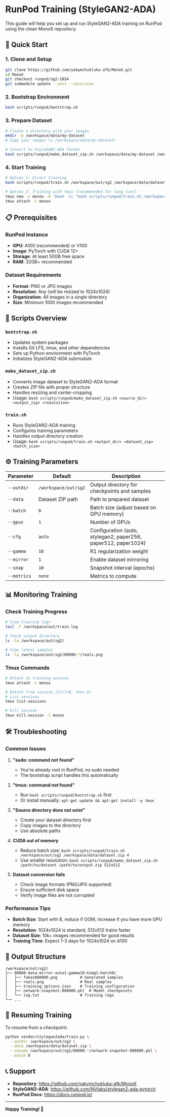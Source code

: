# RunPod Training (StyleGAN2-ADA)

This guide will help you set up and run StyleGAN2-ADA training on RunPod using the clean MonoX repository.

## 🚀 Quick Start

### 1. Clone and Setup
```bash
git clone https://github.com/yakymchukluka-afk/MonoX.git
cd MonoX
git checkout runpod/sg2-1024
git submodule update --init --recursive
```

### 2. Bootstrap Environment
```bash
bash scripts/runpod/bootstrap.sh
```

### 3. Prepare Dataset
```bash
# Create a directory with your images
mkdir -p /workspace/data/my-dataset
# Copy your images to /workspace/data/my-dataset/

# Convert to StyleGAN2-ADA format
bash scripts/runpod/make_dataset_zip.sh /workspace/data/my-dataset /workspace/data/dataset.zip 1024x1024
```

### 4. Start Training
```bash
# Option 1: Direct training
bash scripts/runpod/train.sh /workspace/out/sg2 /workspace/data/dataset.zip 8

# Option 2: Training with tmux (recommended for long runs)
tmux new -s monox -d 'bash -lc "bash scripts/runpod/train.sh /workspace/out/sg2 /workspace/data/dataset.zip 8 | tee -a /workspace/out/train.log"'
tmux attach -t monox
```

## 📋 Prerequisites

### RunPod Instance
- **GPU**: A100 (recommended) or V100
- **Image**: PyTorch with CUDA 12+
- **Storage**: At least 50GB free space
- **RAM**: 32GB+ recommended

### Dataset Requirements
- **Format**: PNG or JPG images
- **Resolution**: Any (will be resized to 1024x1024)
- **Organization**: All images in a single directory
- **Size**: Minimum 1000 images recommended

## 🔧 Scripts Overview

### `bootstrap.sh`
- Updates system packages
- Installs Git LFS, tmux, and other dependencies
- Sets up Python environment with PyTorch
- Initializes StyleGAN2-ADA submodule

### `make_dataset_zip.sh`
- Converts image dataset to StyleGAN2-ADA format
- Creates ZIP file with proper structure
- Handles resizing and center-cropping
- Usage: `bash scripts/runpod/make_dataset_zip.sh <source_dir> <output_zip> <resolution>`

### `train.sh`
- Runs StyleGAN2-ADA training
- Configures training parameters
- Handles output directory creation
- Usage: `bash scripts/runpod/train.sh <output_dir> <dataset_zip> <batch_size>`

## ⚙️ Training Parameters

| Parameter | Default | Description |
|-----------|---------|-------------|
| `--outdir` | `/workspace/out/sg2` | Output directory for checkpoints and samples |
| `--data` | Dataset ZIP path | Path to prepared dataset |
| `--batch` | `8` | Batch size (adjust based on GPU memory) |
| `--gpus` | `1` | Number of GPUs |
| `--cfg` | `auto` | Configuration (auto, stylegan2, paper256, paper512, paper1024) |
| `--gamma` | `10` | R1 regularization weight |
| `--mirror` | `1` | Enable dataset mirroring |
| `--snap` | `10` | Snapshot interval (epochs) |
| `--metrics` | `none` | Metrics to compute |

## 📊 Monitoring Training

### Check Training Progress
```bash
# View training logs
tail -f /workspace/out/train.log

# Check output directory
ls -la /workspace/out/sg2/

# View latest samples
ls -la /workspace/out/sg2/00000-*/reals.png
```

### Tmux Commands
```bash
# Attach to training session
tmux attach -t monox

# Detach from session (Ctrl+B, then D)
# List sessions
tmux list-sessions

# Kill session
tmux kill-session -t monox
```

## 🛠️ Troubleshooting

### Common Issues

1. **"sudo: command not found"**
   - You're already root in RunPod, no sudo needed
   - The bootstrap script handles this automatically

2. **"tmux: command not found"**
   - Run `bash scripts/runpod/bootstrap.sh` first
   - Or install manually: `apt-get update && apt-get install -y tmux`

3. **"Source directory does not exist"**
   - Create your dataset directory first
   - Copy images to the directory
   - Use absolute paths

4. **CUDA out of memory**
   - Reduce batch size: `bash scripts/runpod/train.sh /workspace/out/sg2 /workspace/data/dataset.zip 4`
   - Use smaller resolution: `bash scripts/runpod/make_dataset_zip.sh /path/to/dataset /path/to/output.zip 512x512`

5. **Dataset conversion fails**
   - Check image formats (PNG/JPG supported)
   - Ensure sufficient disk space
   - Verify image files are not corrupted

### Performance Tips

- **Batch Size**: Start with 8, reduce if OOM, increase if you have more GPU memory
- **Resolution**: 1024x1024 is standard, 512x512 trains faster
- **Dataset Size**: 10k+ images recommended for good results
- **Training Time**: Expect 1-3 days for 1024x1024 on A100

## 📁 Output Structure

```
/workspace/out/sg2/
├── 00000-data-mirror-auto1-gamma10-kimg1-batch8/
│   ├── fakes000000.png          # Generated samples
│   ├── reals.png                # Real samples
│   ├── training_options.json    # Training configuration
│   ├── network-snapshot-000000.pkl  # Model checkpoints
│   └── log.txt                  # Training logs
└── ...
```

## 🔄 Resuming Training

To resume from a checkpoint:
```bash
python vendor/stylegan2ada/train.py \
  --outdir /workspace/out/sg2 \
  --data /workspace/data/dataset.zip \
  --resume /workspace/out/sg2/00000-*/network-snapshot-000000.pkl \
  --batch 8
```

## 📞 Support

- **Repository**: https://github.com/yakymchukluka-afk/MonoX
- **StyleGAN2-ADA**: https://github.com/NVlabs/stylegan2-ada-pytorch
- **RunPod Docs**: https://docs.runpod.io/

---

**Happy Training! 🎨**